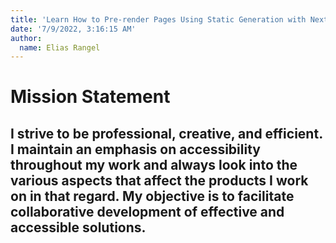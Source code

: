 ```yaml
---
title: 'Learn How to Pre-render Pages Using Static Generation with Next.js'
date: '7/9/2022, 3:16:15 AM'
author:
  name: Elias Rangel
---
```


# Mission Statement

## I strive to be professional, creative, and efficient. I maintain an emphasis on accessibility throughout my work and always look into the various aspects that affect the products I work on in that regard. My objective is to facilitate collaborative development of effective and accessible solutions.
